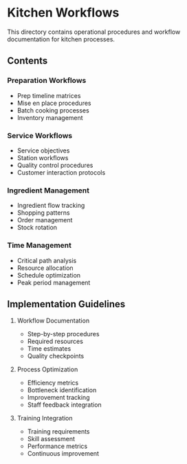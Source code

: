 # Kitchen Workflows

This directory contains operational procedures and workflow documentation for kitchen processes.

## Contents

### Preparation Workflows
- Prep timeline matrices
- Mise en place procedures
- Batch cooking processes
- Inventory management

### Service Workflows
- Service objectives
- Station workflows
- Quality control procedures
- Customer interaction protocols

### Ingredient Management
- Ingredient flow tracking
- Shopping patterns
- Order management
- Stock rotation

### Time Management
- Critical path analysis
- Resource allocation
- Schedule optimization
- Peak period management

## Implementation Guidelines
1. Workflow Documentation
   - Step-by-step procedures
   - Required resources
   - Time estimates
   - Quality checkpoints

2. Process Optimization
   - Efficiency metrics
   - Bottleneck identification
   - Improvement tracking
   - Staff feedback integration

3. Training Integration
   - Training requirements
   - Skill assessment
   - Performance metrics
   - Continuous improvement 